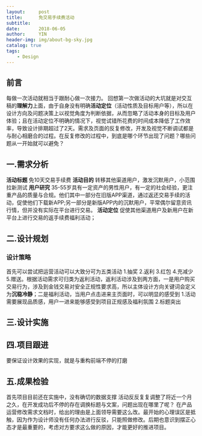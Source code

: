 ```yaml
---
layout:     post
title:      免交易手续费活动
subtitle:   
date:       2018-06-05
author:     YIN
header-img: img/about-bg-sky.jpg
catalog: true
tags:
    - Design
---
```


##  前言
每做一次活动就相当于跟耐心做一次接力。
回想第一次做活动的大坑就是对交互稿的**理解力**上面，由于自身没有明确**活动定位**（活动性质及目标用户等），所以在设计方向及问题决策上以视觉角度为判断依据，从而忽略了活动本身的目标及用户体验；且在活动定位不明确的情况下，视觉试错所花费的时间成本降低了工作效率，导致设计排期超过了2天。需求及页面的反复修改，开发及视觉不断调试都是与耐心相磨合的过程。在反复修改的过程中，到底是哪个环节出现了问题？哪些问题从一开始就可以避免？

## 一.需求分析
**活动标题**  免10天交易手续费
**活动目的**  转移其他渠道用户，激发沉默用户，小范围拉新测试
**用户研究**  35-55岁具有一定资产的男性用户，有一定的社会经验，更注重产品的质量与合规。他们其中一部分在旧版APP渠道，通过返还交易手续的活动，促使他们下载新APP;另一部分是新版APP内的沉默用户，平常偶尔留意资讯行情，但并没有实际在平台进行交易。
**活动定位**  促使其他渠道用户及新用户在新平台上进行交易的返手续费福利活动；

## 二.设计规划  
### 设计策略
  首先可以尝试把运营活动可以大致分可为五类活动 1.抽奖 2.返利 3.红包 4.充减少 5.赠送。根据活动需求可归类为返利活动，返利活动涉及到两方面，一是用户购买交易行为，涉及到金钱交易对安全正规性要求高，所以主体设计方向关键词会定义为**沉稳冷静**；二是福利活动，当用户点击进来主页面时，可以明显的感受到
   1.活动需要展现品质感，用户一进来能够感受到项目正规感及福利氛围
   2.标题突出
   
   
## 三.设计实施

## 四.项目跟进
要保证设计效果的实现，就是与重构前端不停的打磨

## 五.成果检验
首先项目目前还在实施中，没有确切的数据支撑
活动反反复复调整了将近一个月之久，在开发成功后不停的存在调换标题与文案，问题出现在哪里了呢？
在产品运营修改需求文档时，给出的理由是上面领导需要这么改。最开始的心理误区是抵触，因为作为设计师没有任何办法进行反驳，只能照做修改。后期也意识到摆正心态才是最重要的，考虑对方要求这么做的原因，才能更好的推进项目。












